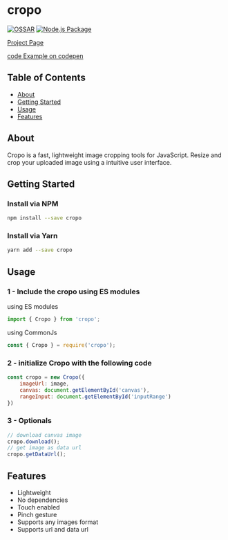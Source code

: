 # cropo

[![OSSAR](https://github.com/alijany/cropo/actions/workflows/ossar-analysis.yml/badge.svg?branch=main)](https://github.com/alijany/cropo/actions/workflows/ossar-analysis.yml)
[![Node.js Package](https://github.com/alijany/cropo/actions/workflows/npm-publish.yml/badge.svg)](https://github.com/alijany/cropo/actions/workflows/npm-publish.yml)

[Project Page](https://alijany.github.io/cropo/)

[code Example on codepen](https://codepen.io/mh_alijnay/pen/MWvErzV)

## Table of Contents

- [About](#about)
- [Getting Started](#getting_started)
- [Usage](#usage)
- [Features](#features)

## About <a name = "about"></a>

Cropo is a fast, lightweight image cropping tools for JavaScript. Resize and crop your uploaded image using a intuitive user interface.

## Getting Started <a name = "getting_started"></a>

### Install via NPM

```bash
npm install --save cropo
```

### Install via Yarn

```bash
yarn add --save cropo
```

## Usage <a name = "usage"></a>

### 1 - Include the cropo using ES modules

using ES modules

```js
import { Cropo } from 'cropo';
```

using CommonJs

```js
const { Cropo } = require('cropo');
```

### 2 - initialize Cropo with the following code

```js
const cropo = new Cropo({
    imageUrl: image,
    canvas: document.getElementById('canvas'),
    rangeInput: document.getElementById('inputRange')
})
```

### 3 - Optionals

```js
// download canvas image
cropo.download();
// get image as data url
cropo.getDataUrl();
```

## Features <a name = "features"></a>

- Lightweight
- No dependencies
- Touch enabled
- Pinch gesture
- Supports any images format
- Supports url and data url
